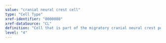 ```yaml
---
value: "cranial neural crest cell"
type: "Cell Type"
xref-identifier: "0000008"
xref-dataSource: "CL"
definition: "Cell that is part of the migratory cranial neural crest population. Migratory cranial neural crest cells develop from premigratory cranial neural crest cells and have undergone epithelial to mesenchymal transition and delamination."
level: "4"
---
```

